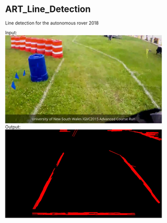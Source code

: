 # ART_Line_Detection
Line detection for the autonomous rover 2018

Input:
![alt inputimage](https://github.com/UTRA-ART/ART_Line_Detection/blob/master/images/0.jpg)
Output:
![alt outputimage](https://github.com/UTRA-ART/ART_Line_Detection/blob/master/output_images/0.jpg)



